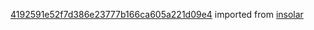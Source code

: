 [4192591e52f7d386e23777b166ca605a221d09e4](https://github.com/insolar/insolar/commit/4192591e52f7d386e23777b166ca605a221d09e4) imported from [insolar](https://github.com/insolar/insolar)

